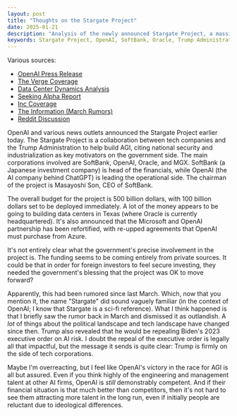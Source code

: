 ```yaml
---
layout: post
title: "Thoughts on the Stargate Project"
date: 2025-01-21
description: "Analysis of the newly announced Stargate Project, a massive collaboration between tech companies and the Trump Administration for AGI development and computing infrastructure."
keywords: Stargate Project, OpenAI, SoftBank, Oracle, Trump Administration, AI infrastructure, data centers, artificial general intelligence, AGI, tech investment, national security, technology policy
---
```


Various sources:
* [OpenAI Press Release](https://openai.com/index/announcing-the-stargate-project/)
* [The Verge Coverage](https://www.theverge.com/2025/1/21/24348816/openai-softbank-ai-data-center-stargate-project)
* [Data Center Dynamics Analysis](https://www.datacenterdynamics.com/en/news/openai-announces-the-stargate-project-500bn-over-four-years-on-ai-infrastructure/)
* [Seeking Alpha Report](https://seekingalpha.com/news/4397132-stargate-project-receives-official-announcement-from-trump-openai)
* [Inc Coverage](https://www.inc.com/ben-sherry/project-stargate-massive-new-trump-era-investment-in-ai/91109890)
* [The Information (March Rumors)](https://www.theinformation.com/articles/microsoft-and-openai-plot-100-billion-stargate-ai-supercomputer)
* [Reddit Discussion](https://www.reddit.com/r/mlscaling/comments/1bqx5ph/microsoft_and_openai_plot_100_billion_stargate_ai/)

OpenAI and various news outlets announced the Stargate Project earlier today. 
The Stargate Project is a collaboration between tech companies and the Trump Administration to help build AGI, 
citing national security and industrialization as key motivators on the government side. 
The main corporations involved are SoftBank, OpenAI, Oracle, and MGX.
 SoftBank (a Japanese investment company) is head of the financials, while OpenAI (the AI company behind ChatGPT) 
 is leading the operational side. The chairman of the project is Masayoshi Son, CEO of SoftBank.

The overall budget for the project is 500 billion dollars, with 100 billion dollars set to be deployed immediately. 
A lot of the money appears to be going to building data centers in Texas (where Oracle is currently headquartered). 
It's also announced that the Microsoft and OpenAI partnership has been refortified, with re-upped agreements that
 OpenAI must purchase from Azure.

 It's not entirely clear what the government's precise involvement in the project is. The funding seems to be coming 
 entirely from private sources. It could be that in order for foreign investors to feel secure investing, they needed
 the government's blessing that the project was OK to move forward?

Apparently, this had been rumored since last March.
 Which, now that you mention it, the name "Stargate" did sound vaguely familiar 
 (in the context of OpenAI; I know that Stargate is a sci-fi reference). 
 What I think happened is that I briefly saw the rumor back in March and dismissed it as outlandish. 
 A *lot* of things about the political landscape and tech landscape have changed since then. 
 Trump also revealed that he would be repealing Biden's 2023 executive order on AI risk. 
 I doubt the repeal of the executive order is legally all that impactful, but the message it sends is quite clear: 
 Trump is firmly on the side of tech corporations.

Maybe I'm overreacting, but I feel like OpenAI's victory in the race for AGI is all but assured. 
Even if you think highly of the engineering and management talent at other AI firms, 
OpenAI is *still* demonstrably competent. And if their financial situation is that much better than competitors, 
then it's not hard to see them attracting more talent in the long run, 
even if initially people are reluctant due to ideological differences.